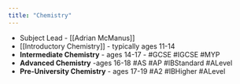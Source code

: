 ```yaml
---
title: "Chemistry"
---
```


- Subject Lead - [[Adrian McManus]]<span id='hhzh5ooyn'/>
- [[Introductory Chemistry]] - typically ages 11-14<span id='B6zSSl44j'/>
- **Intermediate Chemistry** - ages 14-17 - #GCSE #IGCSE #MYP<span id='1JFcb3R_P'/>
- **Advanced Chemistry** -ages 16-18 #AS #AP #IBStandard #ALevel<span id='cmrNUDPL-'/>
- **Pre-University Chemistry** - ages 17-19 #A2 #IBHigher #ALevel<span id='LdYlvDDIV'/>
